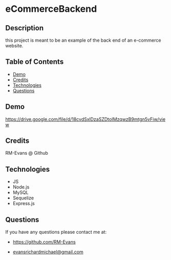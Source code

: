 # eCommerceBackend

## Description

this project is meant to be an example of the back end of an e-commerce website.

## Table of Contents

- [Demo](#demo)
- [Credits](#credits)
- [Technologies](#technologies)
- [Questions](#questions)

## Demo

https://drive.google.com/file/d/18cvdSxlDzaSZDtoIMzqwzB9mtgn5vFiw/view

## Credits

RM-Evans @ Github

## Technologies

- JS
- Node.js
- MySQL
- Sequelize
- Express.js

## Questions

If you have any questions please contact me at:

- https://github.com/RM-Evans

- evansrichardmichael@gmail.com

